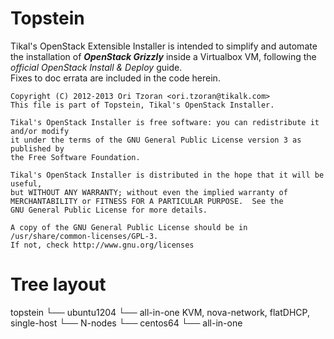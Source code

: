 Topstein 
========
Tikal's OpenStack Extensible Installer is intended to simplify and automate the
installation of **_OpenStack Grizzly_** inside a Virtualbox VM, following 
the _official OpenStack Install & Deploy_ guide.   
Fixes to doc errata are included in the code herein.

    Copyright (C) 2012-2013 Ori Tzoran <ori.tzoran@tikalk.com>
    This file is part of Topstein, Tikal's OpenStack Installer. 

    Tikal's OpenStack Installer is free software: you can redistribute it and/or modify
    it under the terms of the GNU General Public License version 3 as published by
    the Free Software Foundation.

    Tikal's OpenStack Installer is distributed in the hope that it will be useful,
    but WITHOUT ANY WARRANTY; without even the implied warranty of
    MERCHANTABILITY or FITNESS FOR A PARTICULAR PURPOSE.  See the
    GNU General Public License for more details.

    A copy of the GNU General Public License should be in /usr/share/common-licenses/GPL-3. 
    If not, check http://www.gnu.org/licenses


Tree layout
===========
   topstein
   └── ubuntu1204
       └── all-in-one	KVM, nova-network, flatDHCP, single-host
       └── N-nodes
   └── centos64
       └── all-in-one


